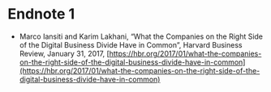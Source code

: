 # Endnote 1



* Marco Iansiti and Karim Lakhani, “What the Companies on the Right Side of the Digital Business Divide Have in Common”, Harvard Business Review, January 31, 2017, [https://hbr.org/2017/01/what-the-companies-on-the-right-side-of-the-digital-business-divide-have-in-common](https://hbr.org/2017/01/what-the-companies-on-the-right-side-of-the-digital-business-divide-have-in-common)

